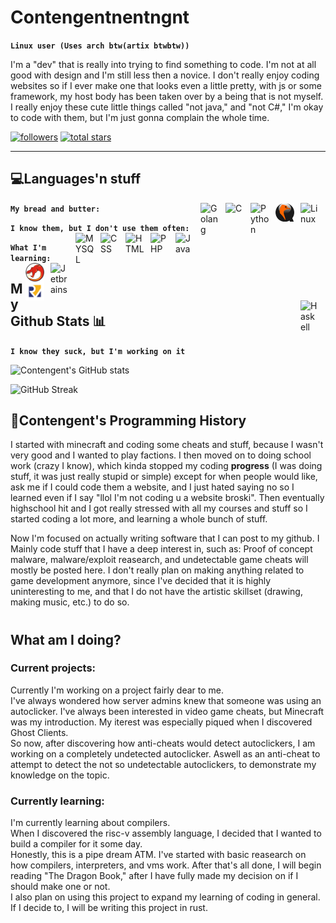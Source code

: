 # Contengentnentngnt

**`Linux user (Uses arch btw(artix btwbtw))`**

I'm a "dev" that is really into trying to find something to code. I'm not at all good with design and I'm still less then a novice. I don't really enjoy coding websites so if I ever make one that looks even a little pretty, with js or some framework, my host body has been taken over by a being that is not myself. I really enjoy these cute little things called "not java," and "not C#," I'm okay to code with them, but I'm just gonna complain the whole time.


   <p align="left">
      <a href="https://github.com/Contengent?tab=followers">
         <img alt="followers" title="Follow me on Github" src="https://custom-icon-badges.demolab.com/github/followers/Contengent?color=236ad3&labelColor=1155ba&style=for-the-badge&logo=person-add&label=Follow&logoColor=white"/></a>
      <a href="https://github.com/ForrestKnight?tab=repositories&sort=stargazers">
         <img alt="total stars" title="Total stars on GitHub" src="https://custom-icon-badges.demolab.com/github/stars/Contengent?color=55960c&style=for-the-badge&labelColor=488207&logo=star"/></a>
   </p>

---

## 💻Languages'n stuff
**`My bread and butter:`** 
<img align="right" alt="Linux" width="30px" style="padding-right:10px;" src="https://cdn.jsdelivr.net/gh/devicons/devicon/icons/linux/linux-original.svg"/>
<img align="right" alt="QEMU" width="30px" style="padding-right:10px;" src="https://raw.githubusercontent.com/Contengent/Contengent/1c25e5040d195bd23a7dbf3c000fd78bcb867319/icons/QEMU.svg"/>
<img align="right" alt="Python" width="30px" style="padding-right:10px;" src="https://cdn.jsdelivr.net/gh/devicons/devicon/icons/python/python-original.svg" />
<img align="right" alt="C" width="30px" style="padding-right:10px;" src="https://cdn.jsdelivr.net/gh/devicons/devicon@latest/icons/c/c-original.svg"/>
<img align="right" alt="Golang" width="30px" style="padding-right:10px;" src="https://cdn.jsdelivr.net/gh/devicons/devicon/icons/go/go-original-wordmark.svg"/><br/>
          
**`I know them, but I don't use them often:`**
<img align="right" alt="Java" width="30px" style="padding-right:10px;" src="https://cdn.jsdelivr.net/gh/devicons/devicon/icons/java/java-original.svg"/>
<img align="right" alt="PHP" width="30px" style="padding-right:10px;" src="https://cdn.jsdelivr.net/gh/devicons/devicon/icons/php/php-original.svg"/>
<img align="right" alt="HTML" width="30px" style="padding-right:10px;" src="https://cdn.jsdelivr.net/gh/devicons/devicon/icons/html5/html5-plain.svg"/>
<img align="right" alt="CSS" width="30px" style="padding-right:10px;" src="https://cdn.jsdelivr.net/gh/devicons/devicon/icons/css3/css3-plain.svg"/>
<img align="right" alt="MYSQL" width="30px" style="padding-right:10px;" src="https://cdn.jsdelivr.net/gh/devicons/devicon/icons/mysql/mysql-original.svg" /><br/>

**`What I'm learning:`**
<img align="right" alt="Jetbrains" width="30px" style="padding-right:10px;" src="https://cdn.jsdelivr.net/gh/devicons/devicon@latest/icons/jetbrains/jetbrains-original.svg" />
<img align="right" alt="Ghidra" width="30px" style="padding-right:10px;" src="https://raw.githubusercontent.com/Contengent/Contengent/5331835419089e259de14466a0aa4763e402133d/icons/ghidra.svg">
<img align="right" alt="Risc-V" width="30px" style="padding-right:10px;" src="https://raw.githubusercontent.com/Contengent/Contengent/6b244a35181a3377167ddb2bb6388cfd07ebf5b0/icons/RISC-V-logo.svg">
<img align="right" alt="Haskell" width="30px" style="padding-right:10px;" src="https://cdn.jsdelivr.net/gh/devicons/devicon@latest/icons/haskell/haskell-original.svg">
<br>

## My Github Stats 📊
**`I know they suck, but I'm working on it`**

![Contengent's GitHub stats](https://github-readme-stats.vercel.app/api?username=Contengent&show_icons=true&theme=radical)

![GitHub Streak](https://streak-stats.demolab.com?user=Contengent&theme=radical&border_radius=4.5)



## 🧮Contengent's Programming History
I started with minecraft and coding some cheats and stuff, because I wasn't very good and I wanted to play factions. I then moved on to doing school work (crazy I know), which kinda stopped my coding <b>progress</b> (I was doing stuff, it was just really stupid or simple) except for when people would like, ask me if I could code them a website, and I just hated saying no so I learned even if I say "llol I'm not coding u a website broski". Then eventually highschool hit and I got really stressed with all my courses and stuff so I started coding a lot more, and learning a whole bunch of stuff.

Now I'm focused on actually writing software that I can post to my github. I Mainly code stuff that I have a deep interest in, such as: Proof of concept malware, malware/exploit reasearch, and undetectable game cheats will mostly be posted here. I don't really plan on making anything related to game development anymore, since I've decided that it is highly uninteresting to me, and that I do not have the artistic skillset (drawing, making music, etc.) to do so.


#
## What am I doing?
### Current projects:
Currently I'm working on a project fairly dear to me. <br/>
I've always wondered how server admins knew that someone was using an autoclicker. I've always been interested in video game cheats, but Minecraft was my introduction. My iterest was especially piqued when I discovered Ghost Clients. <br/>
So now, after discovering how anti-cheats would detect autoclickers, I am working on a completely undetected autoclicker. Aswell as an anti-cheat to attempt to detect the not so undetectable autoclickers, to demonstrate my knowledge on the topic.<br/>

### Currently learning:
I'm currently learning about compilers. <br/>
When I discovered the risc-v assembly language, I decided that I wanted to build a compiler for it some day. <br/>
Honestly, this is a pipe dream ATM. I've started with basic reasearch on how compilers, interpreters, and vms work. After that's all done, I will begin reading "The Dragon Book," after I have fully made my decision on if I should make one or not.<br/>
I also plan on using this project to expand my learning of coding in general. If I decide to, I will be writing this project in rust.

